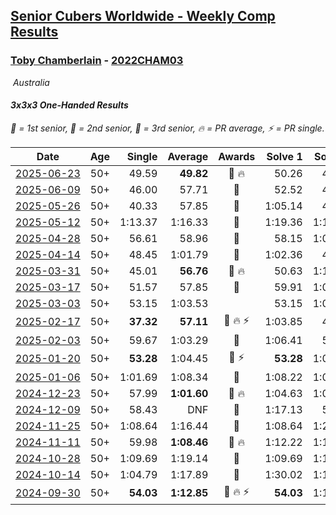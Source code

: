 <style>table {white-space: nowrap;}</style>
<link rel="stylesheet" type="text/css" href="/scw-comp/css/flags.css" />

## [Senior Cubers Worldwide - Weekly Comp Results](/scw-comp/results/)
### [Toby Chamberlain](README.md) - [2022CHAM03](https://www.worldcubeassociation.org/persons/2022CHAM03?event=333oh)

<i class="flag flag-AU" />&nbsp;Australia

#### 3x3x3 One-Handed Results

<span style="white-space: nowrap;">🥇 = 1st senior</span>, <span style="white-space: nowrap;">🥈 = 2nd senior</span>, <span style="white-space: nowrap;">🥉 = 3rd senior</span>, <span style="white-space: nowrap;">🔥 = PR average</span>, <span style="white-space: nowrap;">⚡ = PR single</span>.

| Date | Age | Single | Average | Awards | Solve 1 | Solve 2 | Solve 3 | Solve 4 | Solve 5 | Video |
| :--: | :--: | --: | --: | :--: | --: | --: | --: | --: | --: | :-- |
| [2025-06-23](../../results/2025-06-23/333oh.md) | 50+ | 49.59 | **49.82** | 🥈 🔥 | 50.26 | 49.59 | 49.60 | DNS | DNS | [Desktop](https://www.facebook.com/events/4134767840134485/permalink/4145611895716746) / [Mobile](https://m.facebook.com/events/4134767840134485?view=permalink&id=4145611895716746) |
| [2025-06-09](../../results/2025-06-09/333oh.md) | 50+ | 46.00 | 57.71 | 🥉 | 52.52 | 46.00 | 1:14.62 | DNS | DNS | [Desktop](https://www.facebook.com/events/947256517415436/permalink/952876443520110) / [Mobile](https://m.facebook.com/events/947256517415436?view=permalink&id=952876443520110) |
| [2025-05-26](../../results/2025-05-26/333oh.md) | 50+ | 40.33 | 57.85 | 🥉 | 1:05.14 | 40.33 | 1:02.70 | 45.71 | DNF | [Desktop](https://www.facebook.com/events/2135590763616965/permalink/2145220359320672) / [Mobile](https://m.facebook.com/events/2135590763616965?view=permalink&id=2145220359320672) |
| [2025-05-12](../../results/2025-05-12/333oh.md) | 50+ | 1:13.37 | 1:16.33 | 🥉 | 1:19.36 | 1:13.37 | 1:16.26 | DNS | DNS | [Desktop](https://www.facebook.com/events/1716950522530027/permalink/1726344774923935) / [Mobile](https://m.facebook.com/events/1716950522530027?view=permalink&id=1726344774923935) |
| [2025-04-28](../../results/2025-04-28/333oh.md) | 50+ | 56.61 | 58.96 | 🥉 | 58.15 | 1:02.13 | 56.61 | DNS | DNS | [Desktop](https://www.facebook.com/events/1398919087967450/permalink/1404957430696949) / [Mobile](https://m.facebook.com/events/1398919087967450?view=permalink&id=1404957430696949) |
| [2025-04-14](../../results/2025-04-14/333oh.md) | 50+ | 48.45 | 1:01.79 | 🥉 | 1:02.36 | 48.45 | 1:14.57 | DNS | DNS | [Desktop](https://www.facebook.com/events/686757560572325/permalink/693248519923229) / [Mobile](https://m.facebook.com/events/686757560572325?view=permalink&id=693248519923229) |
| [2025-03-31](../../results/2025-03-31/333oh.md) | 50+ | 45.01 | **56.76** | 🥉 🔥 | 50.63 | 1:14.64 | 45.01 | DNS | DNS | [Desktop](https://www.facebook.com/events/952001183807395/permalink/956383386702508) / [Mobile](https://m.facebook.com/events/952001183807395?view=permalink&id=956383386702508) |
| [2025-03-17](../../results/2025-03-17/333oh.md) | 50+ | 51.57 | 57.85 | 🥉 | 59.91 | 1:02.08 | 51.57 | DNS | DNS | [Desktop](https://www.facebook.com/events/4062322140668303/permalink/4070447036522480) / [Mobile](https://m.facebook.com/events/4062322140668303?view=permalink&id=4070447036522480) |
| [2025-03-03](../../results/2025-03-03/333oh.md) | 50+ | 53.15 | 1:03.53 |  | 53.15 | 1:02.10 | 1:15.35 | DNS | DNS | [Desktop](https://www.facebook.com/events/1685594042052171/permalink/1695872514357657) / [Mobile](https://m.facebook.com/events/1685594042052171?view=permalink&id=1695872514357657) |
| [2025-02-17](../../results/2025-02-17/333oh.md) | 50+ | **37.32** | **57.11** | 🥈 🔥 ⚡ | 1:03.85 | 47.59 | **37.32** | 1:18.78 | 59.89 | [Desktop](https://www.facebook.com/events/1147070173669130/permalink/1153117319731082) / [Mobile](https://m.facebook.com/events/1147070173669130?view=permalink&id=1153117319731082) |
| [2025-02-03](../../results/2025-02-03/333oh.md) | 50+ | 59.67 | 1:03.29 | 🥈 | 1:06.41 | 59.67 | 1:03.79 | DNS | DNS | [Desktop](https://www.facebook.com/events/595481126781396/permalink/603971615932347) / [Mobile](https://m.facebook.com/events/595481126781396?view=permalink&id=603971615932347) |
| [2025-01-20](../../results/2025-01-20/333oh.md) | 50+ | **53.28** | 1:04.45 | 🥈 ⚡ | **53.28** | 1:09.45 | 1:10.63 | DNS | DNS | [Desktop](https://www.facebook.com/events/918940140419097/permalink/927437826235995) / [Mobile](https://m.facebook.com/events/918940140419097?view=permalink&id=927437826235995) |
| [2025-01-06](../../results/2025-01-06/333oh.md) | 50+ | 1:01.69 | 1:08.34 | 🥈 | 1:08.22 | 1:01.69 | 1:15.12 | DNS | DNS | [Desktop](https://www.facebook.com/events/595415366757855/permalink/604321365867255) / [Mobile](https://m.facebook.com/events/595415366757855?view=permalink&id=604321365867255) |
| [2024-12-23](../../results/2024-12-23/333oh.md) | 50+ | 57.99 | **1:01.60** | 🥈 🔥 | 1:04.63 | 1:02.19 | 57.99 | DNS | DNS | [Desktop](https://www.facebook.com/events/1148887196801084/permalink/1157524855937318) / [Mobile](https://m.facebook.com/events/1148887196801084?view=permalink&id=1157524855937318) |
| [2024-12-09](../../results/2024-12-09/333oh.md) | 50+ | 58.43 | DNF | 🥈 | 1:17.13 | 58.43 | DNF | DNS | DNS | [Desktop](https://www.facebook.com/events/984530303534896/permalink/993662315955028) / [Mobile](https://m.facebook.com/events/984530303534896?view=permalink&id=993662315955028) |
| [2024-11-25](../../results/2024-11-25/333oh.md) | 50+ | 1:08.64 | 1:16.44 | 🥈 | 1:08.64 | 1:27.20 | 1:13.49 | DNS | DNS | [Desktop](https://www.facebook.com/events/1257789925369732/permalink/1264025031412888) / [Mobile](https://m.facebook.com/events/1257789925369732?view=permalink&id=1264025031412888) |
| [2024-11-11](../../results/2024-11-11/333oh.md) | 50+ | 59.98 | **1:08.46** | 🥈 🔥 | 1:12.22 | 1:13.18 | 59.98 | DNS | DNS | [Desktop](https://www.facebook.com/events/1967492723733489/permalink/1975552226260872) / [Mobile](https://m.facebook.com/events/1967492723733489?view=permalink&id=1975552226260872) |
| [2024-10-28](../../results/2024-10-28/333oh.md) | 50+ | 1:09.69 | 1:19.14 | 🥈 | 1:09.69 | 1:10.34 | 1:37.38 | DNS | DNS | [Desktop](https://www.facebook.com/events/946695540632554/permalink/955027746466000) / [Mobile](https://m.facebook.com/events/946695540632554?view=permalink&id=955027746466000) |
| [2024-10-14](../../results/2024-10-14/333oh.md) | 50+ | 1:04.79 | 1:17.89 | 🥉 | 1:30.02 | 1:18.87 | 1:04.79 | DNS | DNS | [Desktop](https://www.facebook.com/events/892899002359105/permalink/900581071590898) / [Mobile](https://m.facebook.com/events/892899002359105?view=permalink&id=900581071590898) |
| [2024-09-30](../../results/2024-09-30/333oh.md) | 50+ | **54.03** | **1:12.85** | 🥉 🔥 ⚡ | **54.03** | 1:15.02 | 1:04.30 | 1:19.23 | 1:24.27 | [Desktop](https://www.facebook.com/events/559779533112258/permalink/568968378860040) / [Mobile](https://m.facebook.com/events/559779533112258?view=permalink&id=568968378860040) |


<!-- Global site tag (gtag.js) - Google Analytics -->
<script async src="https://www.googletagmanager.com/gtag/js?id=UA-86348435-3"></script>
<script>window.dataLayer = window.dataLayer || []; function gtag() {dataLayer.push(arguments);} gtag('js', new Date()); gtag('config', 'UA-86348435-3');</script>
